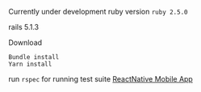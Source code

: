 Currently under development
ruby version `ruby 2.5.0`

rails 5.1.3

Download 

    Bundle install
    Yarn install

run `rspec` for running test suite
[ReactNative Mobile App](https://github.com/fabriziobertoglio1987/surfnative)
